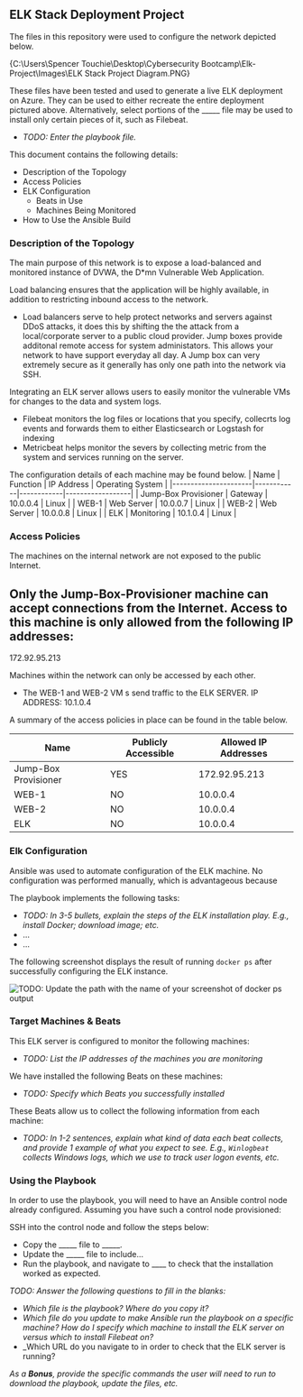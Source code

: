 ## ELK Stack Deployment Project

The files in this repository were used to configure the network depicted below.

{C:\Users\Spencer Touchie\Desktop\Cybersecurity Bootcamp\Elk-Project\Images\ELK Stack Project Diagram.PNG}

These files have been tested and used to generate a live ELK deployment on Azure. They can be used to either recreate the entire deployment pictured above. Alternatively, select portions of the _____ file may be used to install only certain pieces of it, such as Filebeat.

  - _TODO: Enter the playbook file._

This document contains the following details:
- Description of the Topology
- Access Policies
- ELK Configuration
  - Beats in Use
  - Machines Being Monitored
- How to Use the Ansible Build


### Description of the Topology

The main purpose of this network is to expose a load-balanced and monitored instance of DVWA, the D*mn Vulnerable Web Application.

Load balancing ensures that the application will be highly available, in addition to restricting inbound access to the network.
- Load balancers serve to help protect networks and servers against DDoS attacks, it does this by shifting the the attack from a local/corporate server
to a public cloud provider. Jump boxes provide additonal remote access for system administators. This allows your network to have support everyday all day.
A Jump box can very extremely secure as it generally has only one path into the network via SSH.

Integrating an ELK server allows users to easily monitor the vulnerable VMs for changes to the data and system logs.
- Filebeat monitors the log files or locations that you specify, collecrts log events and forwards them to either Elasticsearch or Logstash for indexing
- Metricbeat helps monitor the severs by collecting metric from the system and services running on the server.

The configuration details of each machine may be found below.
| Name                 | Function   | IP Address | Operating System |
|----------------------|------------|------------|------------------|
| Jump-Box Provisioner | Gateway    | 10.0.0.4   | Linux            |
| WEB-1                | Web Server | 10.0.0.7   | Linux            |
| WEB-2                | Web Server | 10.0.0.8   | Linux            |
| ELK                  | Monitoring | 10.1.0.4   | Linux            |

### Access Policies

The machines on the internal network are not exposed to the public Internet. 

Only the Jump-Box-Provisioner machine can accept connections from the Internet. Access to this machine is only allowed from the following IP addresses:
- 
172.92.95.213

Machines within the network can only be accessed by each other.
- The WEB-1 and WEB-2 VM s send traffic to the ELK SERVER. IP ADDRESS: 10.1.0.4

A summary of the access policies in place can be found in the table below.

| Name                 | Publicly Accessible | Allowed IP Addresses |
|----------------------|---------------------|----------------------|
| Jump-Box Provisioner | YES                 | 172.92.95.213        |
| WEB-1                | NO                  | 10.0.0.4             |
| WEB-2                | NO                  | 10.0.0.4             |
| ELK                  | NO                  | 10.0.0.4             |

### Elk Configuration

Ansible was used to automate configuration of the ELK machine. No configuration was performed manually, which is advantageous because 

The playbook implements the following tasks:
- _TODO: In 3-5 bullets, explain the steps of the ELK installation play. E.g., install Docker; download image; etc._
- ...
- ...

The following screenshot displays the result of running `docker ps` after successfully configuring the ELK instance.

![TODO: Update the path with the name of your screenshot of docker ps output](Images/docker_ps_output.png)

### Target Machines & Beats
This ELK server is configured to monitor the following machines:
- _TODO: List the IP addresses of the machines you are monitoring_

We have installed the following Beats on these machines:
- _TODO: Specify which Beats you successfully installed_

These Beats allow us to collect the following information from each machine:
- _TODO: In 1-2 sentences, explain what kind of data each beat collects, and provide 1 example of what you expect to see. E.g., `Winlogbeat` collects Windows logs, which we use to track user logon events, etc._

### Using the Playbook
In order to use the playbook, you will need to have an Ansible control node already configured. Assuming you have such a control node provisioned: 

SSH into the control node and follow the steps below:
- Copy the _____ file to _____.
- Update the _____ file to include...
- Run the playbook, and navigate to ____ to check that the installation worked as expected.

_TODO: Answer the following questions to fill in the blanks:_
- _Which file is the playbook? Where do you copy it?_
- _Which file do you update to make Ansible run the playbook on a specific machine? How do I specify which machine to install the ELK server on versus which to install Filebeat on?_
- _Which URL do you navigate to in order to check that the ELK server is running?

_As a **Bonus**, provide the specific commands the user will need to run to download the playbook, update the files, etc._
